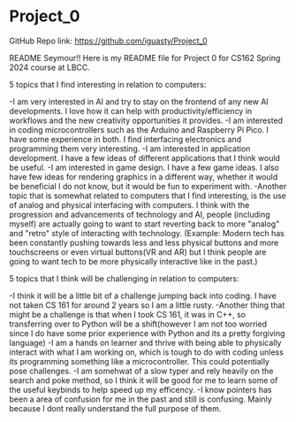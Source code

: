 # Project_0

GitHub Repo link: https://github.com/iguasty/Project_0

README Seymour!! Here is my README file for Project 0 for CS162 Spring 2024 course at LBCC.

5 topics that I find interesting in relation to computers:

-I am very interested in AI and try to stay on the frontend of any new AI developments. I love how it can help with productivity/efficiency in workflows and the new creativity opportunities it provides.
-I am interested in coding microcontrollers such as the Arduino and Raspberry Pi Pico. I have some experience in both. I find interfacing electronics and programming them very interesting. 
-I am interested in application development. I have a few ideas of different applications that I think would be useful.
-I am interested in game design. I have a few game ideas. I also have few ideas for rendering graphics in a different way, whether it would be beneficial I do not know, but it would be fun to experiment with.
-Another topic that is somewhat related to computers that I find interesting, is the use of analog and physical interfacing with computers. I think with the progression and advancements of technology and AI, people (including myself) are actually going to want to start reverting back to more "analog" and "retro" style of interacting with technology. (Example: Modern tech has been constantly pushing towards less and less physical buttons and more touchscreens or even virtual buttons(VR and AR) but I think people are going to want tech to be more physically interactive like in the past.) 

5 topics that I think will be challenging in relation to computers:

-I think it will be a little bit of a challenge jumping back into coding. I have not taken CS 161 for around 2 years so I am a little rusty.
-Another thing that might be a challenge is that when I took CS 161, it was in C++, so transferring over to Python will be a shift(however I am not too worried since I do have some prior experience with Python and its a pretty forgiving language)
-I am a hands on learner and thrive with being able to physically interact with what I am working on, which is tough to do with coding unless its programming something like a microcontroller. This could potentially pose challenges.
-I am somehwat of a slow typer and rely heavily on the search and poke method, so I think it will be good for me to learn some of the useful keybinds to help speed up my efficency.
-I know pointers has been a area of confusion for me in the past and still is confusing. Mainly because I dont really understand the full purpose of them.